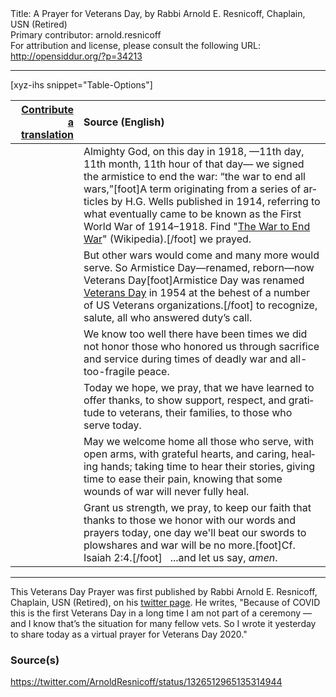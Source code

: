 <html>
<head></head>
<body>
Title: A Prayer for Veterans Day, by Rabbi Arnold E. Resnicoff, Chaplain, USN (Retired)<br />
Primary contributor: arnold.resnicoff<br />
For attribution and license, please consult the following URL: <a href="http://opensiddur.org/?p=34213">http://opensiddur.org/?p=34213</a>
<p />
<hr />

[xyz-ihs snippet="Table-Options"]<table style="margin-left: auto; margin-right: auto;" class="draggable">
<thead><tr><th id="x" style="text-align: right;"><a href="/contribute/upload/">Contribute a translation</a></th><th style="text-align: left;">Source (English)</th></tr></thead>
<tbody>
<tr><td style="vertical-align:top;">
<div class="liturgy" lang="he">

</span></div></td>
 
<td style="vertical-align:top;">
<div class="english" lang="en">
Almighty God, on this day in 1918,
—11th day, 11th month, 11th hour of that day—
we signed the armistice to end the war:
“the war to end all wars,”[foot]A term originating from a series of articles by H.G. Wells published in 1914, referring to what eventually came to be known as the First World War of 1914–1918. Find "<a href="https://en.wikipedia.org/wiki/The_war_to_end_war">The War to End War</a>" (Wikipedia).[/foot] we prayed.
</div></td></tr>


<tr><td style="vertical-align:top;">
<div class="liturgy" lang="he">

</span></div></td>
 
<td style="vertical-align:top;">
<div class="english" lang="en">
But other wars would come 
and many more would serve.
So Armistice Day—renamed, reborn—now Veterans Day[foot]Armistice Day was renamed <a href="https://en.wikipedia.org/wiki/Veterans_Day">Veterans Day</a> in 1954 at the behest of a number of US Veterans organizations.[/foot] 
to recognize, salute, all who answered duty’s call.
</div></td></tr>


<tr><td style="vertical-align:top;">
<div class="liturgy" lang="he">

</span></div></td>
 
<td style="vertical-align:top;">
<div class="english" lang="en">
We know too well
there have been times
we did not honor those who honored us
through sacrifice and service
during times of deadly war and all-too-fragile peace.
</div></td></tr>


<tr><td style="vertical-align:top;">
<div class="liturgy" lang="he">

</span></div></td>
 
<td style="vertical-align:top;">
<div class="english" lang="en">
Today we hope, we pray, that we have learned 
to offer thanks,
to show support, respect, and gratitude 
to veterans, their families, to those who serve today.
</div></td></tr>


<tr><td style="vertical-align:top;">
<div class="liturgy" lang="he">

</span></div></td>
 
<td style="vertical-align:top;">
<div class="english" lang="en">
May we welcome home all those who serve, 
with open arms, with grateful hearts, 
and caring, healing hands; 
taking time to hear their stories, 
giving time to ease their pain,
knowing that some wounds of war will never fully heal.
</div></td></tr>


<tr><td style="vertical-align:top;">
<div class="liturgy" lang="he">

</span></div></td>
 
<td style="vertical-align:top;">
<div class="english" lang="en">
Grant us strength, we pray, to keep our faith
that thanks to those we honor with our words and prayers today,
one day we'll beat our swords to plowshares
and war will be no more.[foot]Cf. Isaiah 2:4.[/foot]
&nbsp;
...and let us say, <em>amen</em>.
</div></td></tr>
</tbody></table>

<hr />

This Veterans Day Prayer was first published by Rabbi Arnold E. Resnicoff, Chaplain, USN (Retired), on his <a href="https://twitter.com/ArnoldResnicoff/status/1326512965135314944
">twitter page</a>. He writes, "Because of COVID this is the first Veterans Day in a long time I am not part of a ceremony — and I know that’s the situation for many fellow vets. So I wrote it yesterday to share today as a virtual prayer for Veterans Day 2020."

<h3>Source(s)</h3>

https://twitter.com/ArnoldResnicoff/status/1326512965135314944


</body>
</html>